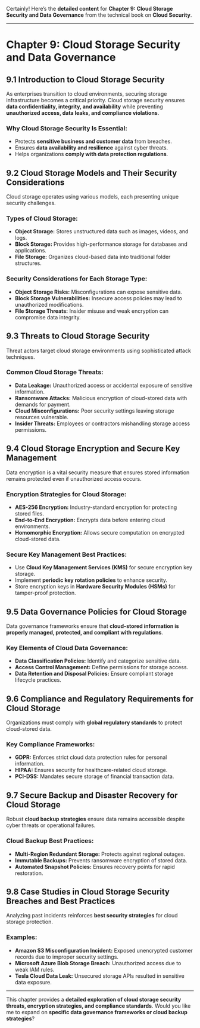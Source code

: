 Certainly! Here’s the **detailed content** for **Chapter 9: Cloud Storage Security and Data Governance** from the technical book on **Cloud Security**.

---

# **Chapter 9: Cloud Storage Security and Data Governance**  

## **9.1 Introduction to Cloud Storage Security**  
As enterprises transition to cloud environments, securing storage infrastructure becomes a critical priority. Cloud storage security ensures **data confidentiality, integrity, and availability** while preventing **unauthorized access, data leaks, and compliance violations**.  

### **Why Cloud Storage Security Is Essential:**  
- Protects **sensitive business and customer data** from breaches.  
- Ensures **data availability and resilience** against cyber threats.  
- Helps organizations **comply with data protection regulations**.  

## **9.2 Cloud Storage Models and Their Security Considerations**  
Cloud storage operates using various models, each presenting unique security challenges.  

### **Types of Cloud Storage:**  
- **Object Storage:** Stores unstructured data such as images, videos, and logs.  
- **Block Storage:** Provides high-performance storage for databases and applications.  
- **File Storage:** Organizes cloud-based data into traditional folder structures.  

### **Security Considerations for Each Storage Type:**  
- **Object Storage Risks:** Misconfigurations can expose sensitive data.  
- **Block Storage Vulnerabilities:** Insecure access policies may lead to unauthorized modifications.  
- **File Storage Threats:** Insider misuse and weak encryption can compromise data integrity.  

## **9.3 Threats to Cloud Storage Security**  
Threat actors target cloud storage environments using sophisticated attack techniques.  

### **Common Cloud Storage Threats:**  
- **Data Leakage:** Unauthorized access or accidental exposure of sensitive information.  
- **Ransomware Attacks:** Malicious encryption of cloud-stored data with demands for payment.  
- **Cloud Misconfigurations:** Poor security settings leaving storage resources vulnerable.  
- **Insider Threats:** Employees or contractors mishandling storage access permissions.  

## **9.4 Cloud Storage Encryption and Secure Key Management**  
Data encryption is a vital security measure that ensures stored information remains protected even if unauthorized access occurs.  

### **Encryption Strategies for Cloud Storage:**  
- **AES-256 Encryption:** Industry-standard encryption for protecting stored files.  
- **End-to-End Encryption:** Encrypts data before entering cloud environments.  
- **Homomorphic Encryption:** Allows secure computation on encrypted cloud-stored data.  

### **Secure Key Management Best Practices:**  
- Use **Cloud Key Management Services (KMS)** for secure encryption key storage.  
- Implement **periodic key rotation policies** to enhance security.  
- Store encryption keys in **Hardware Security Modules (HSMs)** for tamper-proof protection.  

## **9.5 Data Governance Policies for Cloud Storage**  
Data governance frameworks ensure that **cloud-stored information is properly managed, protected, and compliant with regulations**.  

### **Key Elements of Cloud Data Governance:**  
- **Data Classification Policies:** Identify and categorize sensitive data.  
- **Access Control Management:** Define permissions for storage access.  
- **Data Retention and Disposal Policies:** Ensure compliant storage lifecycle practices.  

## **9.6 Compliance and Regulatory Requirements for Cloud Storage**  
Organizations must comply with **global regulatory standards** to protect cloud-stored data.  

### **Key Compliance Frameworks:**  
- **GDPR:** Enforces strict cloud data protection rules for personal information.  
- **HIPAA:** Ensures security for healthcare-related cloud storage.  
- **PCI-DSS:** Mandates secure storage of financial transaction data.  

## **9.7 Secure Backup and Disaster Recovery for Cloud Storage**  
Robust **cloud backup strategies** ensure data remains accessible despite cyber threats or operational failures.  

### **Cloud Backup Best Practices:**  
- **Multi-Region Redundant Storage:** Protects against regional outages.  
- **Immutable Backups:** Prevents ransomware encryption of stored data.  
- **Automated Snapshot Policies:** Ensures recovery points for rapid restoration.  

## **9.8 Case Studies in Cloud Storage Security Breaches and Best Practices**  
Analyzing past incidents reinforces **best security strategies** for cloud storage protection.  

### **Examples:**  
- **Amazon S3 Misconfiguration Incident:** Exposed unencrypted customer records due to improper security settings.  
- **Microsoft Azure Blob Storage Breach:** Unauthorized access due to weak IAM rules.  
- **Tesla Cloud Data Leak:** Unsecured storage APIs resulted in sensitive data exposure.  

---

This chapter provides a **detailed exploration of cloud storage security threats, encryption strategies, and compliance standards**. Would you like me to expand on **specific data governance frameworks or cloud backup strategies**?
